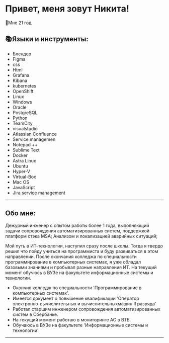 <H1>Привет, меня зовут Никита!</H1>
<p>👤Мне 21 год</p>
<h2 align= "left">📚Языки и инструменты:</h2>
<ul class="border">
  <li>Блендер</li>
  <li>Figma</li>
  <li>css</li>
  <li>Html</li>
  <li>Grafana</li>
  <li>Kibana</li>
  <li>kubernetes</li>
  <li>OpenShift</li>
  <li>Linux</li>
  <li>Windows</li>
  <li>Oracle</li>
  <li>PostgreSQL</li>
  <li>Python</li>
  <li>TeamCity</li>
  <li>visualstudio</li>
  <li>Atlassian Confluence</li>
  <li>Service managemen</li>
  <li>Notepad ++</li>
  <li>Sublime Text</li>
  <li>Docker</li>
  <li>Astra Linux</li>
  <li>Ubuntu</li>
  <li>Hyper-V</li>
  <li>Virtual-Box</li>
  <li>Mac OS</li>
  <li>JavaScript</li>
  <li>Jira service management</li>
</ul>
		
---

<h2>Обо мне:</h2>

<p> Дежурный инженер с опытом работы более 1 года, выполняющий задачи сопровождения автоматизированных систем,
поддержкой платформ стэка MSA; Анализом и локализацией аварийных ситуаций;

Мой путь в ИТ-технологии, наступил сразу после школы. Тогда я твердо решил что пойду учиться на программиста и буду развиваться в этом направлении. После окончания колледжа по специальности программирование в компьютерных системах, я уже обладал базовыми знаниями и пробывал разные направления ИТ. На текущий момент обучюсь в ВУЗе на факультете информационные системы и технологии.</p>

- Окончил колледж по специальности 'Программирование в компьютерных системах'.
- Имеется документ о повышение квалификации 'Оператор электронно-вычислительных и вычислительныхмашин II разряда'
- Работал старшим инженером сопровождения автоматизированных систем в Сбербанке.
- На текущий момент работаю в мониторинге АС в ВТБ.
- Обучаюсь в ВУЗе на факультете 'Информационные системы и технологии'

---
<head>
    <meta http-equiv="Content-Type" content="text/html; charset=UTF-8">
	  <meta charset="utf-8">
	  <title>Красивый список</title>
	  <link href='http://fonts.googleapis.com/css?family=Exo+2:400,100&subset=latin,cyrillic' rel='stylesheet' type='text/css'>
	</head>
	<body>
</html>
